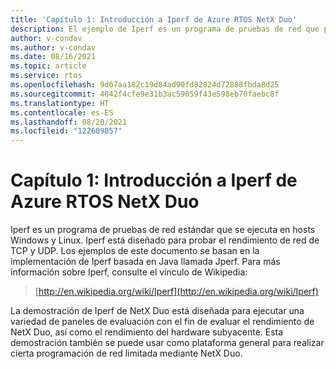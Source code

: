 ```yaml
---
title: 'Capítulo 1: Introducción a Iperf de Azure RTOS NetX Duo'
description: El ejemplo de Iperf es un programa de pruebas de red que prueba el rendimiento de red de TCP y UDP.
author: v-condav
ms.author: v-condav
ms.date: 08/16/2021
ms.topic: article
ms.service: rtos
ms.openlocfilehash: 9d67aa182c19d84ad90fd82824d72888fbda8d25
ms.sourcegitcommit: 4842f4cfe9e31b3ac59059f43e598eb70faebc8f
ms.translationtype: HT
ms.contentlocale: es-ES
ms.lasthandoff: 08/20/2021
ms.locfileid: "122609857"
---
```

# <a name="chapter-1---introduction-to-azure-rtos-netx-duo-iperf"></a>Capítulo 1: Introducción a Iperf de Azure RTOS NetX Duo

Iperf es un programa de pruebas de red estándar que se ejecuta en hosts Windows y Linux. Iperf está diseñado para probar el rendimiento de red de TCP y UDP. Los ejemplos de este documento se basan en la implementación de Iperf basada en Java llamada Jperf. Para más información sobre Iperf, consulte el vínculo de Wikipedia:

> [http://en.wikipedia.org/wiki/Iperf](http://en.wikipedia.org/wiki/Iperf)

La demostración de Iperf de NetX Duo está diseñada para ejecutar una variedad de paneles de evaluación con el fin de evaluar el rendimiento de NetX Duo, así como el rendimiento del hardware subyacente. Esta demostración también se puede usar como plataforma general para realizar cierta programación de red limitada mediante NetX Duo.
